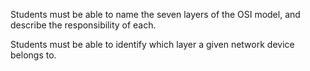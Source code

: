Students must be able to name the seven layers of the OSI model, and describe the responsibility of each.

Students must be able to identify which layer a given network device belongs to.
